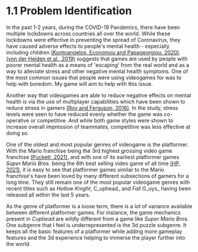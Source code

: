 # 1.1 Problem Identification

In the past 1-2 years, during the COVID-19 Pandemics, there have been multiple lockdowns across countries all over the world. While these lockdowns were effective in preventing the spread of Coronavirus, they have caused adverse effects to people's mental health - especially including children [(Kontoangelos, Economou and Papageorgiou, 2020)](../reference-list.md). [(von der Heiden et al., 2019)](../reference-list.md) suggests that games are used by people with poorer mental health as a means of 'escaping' from the real world and as a way to alleviate stress and other negative mental health symptoms. One of the most common issues that people were using videogames for was to help with boredom. My game will aim to help with this issue.

Another way that videogames are able to reduce negative effects on mental health is via the use of multiplayer capabilities which have been shown to reduce stress in gamers [(Roy and Ferguson, 2016)](../reference-list.md). In the study, stress levels were seen to have reduced evenly whether the game was co-operative or competitive. And while both game styles were shown to increase overall impression of teammates, competitive was less effective at doing so.

One of the oldest and most popular genres of videogame is the platformer. With the Mario franchise being the 3rd highest grossing video game franchise [(Puckett, 2021)](../reference-list.md), and with one of its earliest platformer games _Super Mario Bros._ being the 6th best selling video game of all time [(HP, 2021)](../reference-list.md), it is easy to see that platformer games similar to the Mario franchise's have been loved by many different subsections of gamers for a long time. They still remain one of the most popular videogame genres with recent titles such as _Hollow Knight_, C_uphead_ and _Fall_ G_uys_ having been released all within the last 5 years.

As the genre of platformer is a loose term, there is a lot of variance available between different platformer games. For instance, the game mechanics present in _Cuphead_ are wildly different from a game like _Super Mario Bros._ One subgenre that I feel is underrepresented is the 3d puzzle subgenre. It keeps all the basic features of a platformer while adding more gameplay features and the 3d experience helping to immerse the player further into the world.



